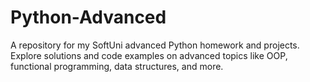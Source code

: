 # Python-Advanced
A repository for my SoftUni advanced Python homework and projects. Explore solutions and code examples on advanced topics like OOP, functional programming, data structures, and more.

